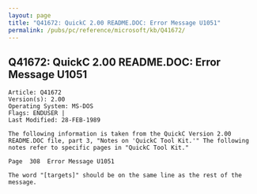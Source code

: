 ```yaml
---
layout: page
title: "Q41672: QuickC 2.00 README.DOC: Error Message U1051"
permalink: /pubs/pc/reference/microsoft/kb/Q41672/
---
```


## Q41672: QuickC 2.00 README.DOC: Error Message U1051

	Article: Q41672
	Version(s): 2.00
	Operating System: MS-DOS
	Flags: ENDUSER |
	Last Modified: 28-FEB-1989
	
	The following information is taken from the QuickC Version 2.00
	README.DOC file, part 3, "Notes on 'QuickC Tool Kit.'" The following
	notes refer to specific pages in "QuickC Tool Kit."
	
	Page  308  Error Message U1051
	
	The word "[targets]" should be on the same line as the rest of the
	message.
